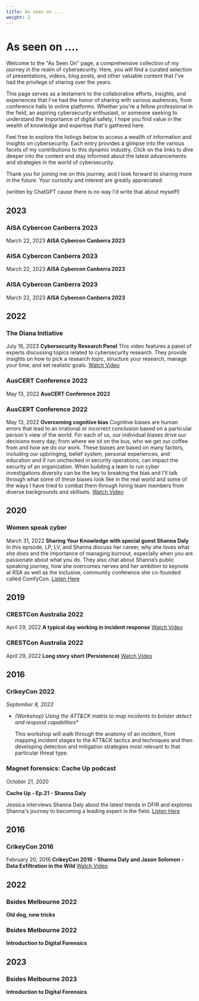 ```yaml
---
title: As seen on ....
weight: 2
---
```


# As seen on ....

Welcome to the "As Seen On" page, a comprehensive collection of my journey in the realm of cybersecurity. Here, you will find a curated selection of presentations, videos, blog posts, and other valuable content that I've had the privilege of sharing over the years.

This page serves as a testament to the collaborative efforts, insights, and experiences that I've had the honor of sharing with various audiences, from conference halls to online platforms. Whether you're a fellow professional in the field, an aspiring cybersecurity enthusiast, or someone seeking to understand the importance of digital safety, I hope you find value in the wealth of knowledge and expertise that's gathered here.

Feel free to explore the listings below to access a wealth of information and insights on cybersecurity. Each entry provides a glimpse into the various facets of my contributions to this dynamic industry. Click on the links to dive deeper into the content and stay informed about the latest advancements and strategies in the world of cybersecurity.

Thank you for joining me on this journey, and I look forward to sharing more in the future. Your curiosity and interest are greatly appreciated.

(written by ChatGPT cause there is no way I'd write that about myself!)

## 2023

### AISA Cybercon Canberra 2023
March 22, 2023
**AISA Cybercon Canberra 2023**

### AISA Cybercon Canberra 2023
March 22, 2023
**AISA Cybercon Canberra 2023**

### AISA Cybercon Canberra 2023
March 22, 2023
  **AISA Cybercon Canberra 2023**

## 2022

### The Diana Initiative
July 16, 2023
**Cybersecurity Research Panel**
This video features a panel of experts discussing topics related to cybersecurity research. They provide insights on how to pick a research topic, structure your research, manage your time, and set realistic goals.
[Watch Video](https://youtu.be/_SwOxK3T1gg?si=EwoVqQMvHhT2ActD)

### AusCERT Conference 2022
May 13, 2022
  **AusCERT Conference 2022**

### AusCERT Conference 2022
May 13, 2022
  **Overcoming cognitive bias**
  Cognitive biases are human errors that lead to an irrational or incorrect conclusion based on a particular person's view of the world. For each of us, our individual biases drive our decisions every day; from where we sit on the bus, who we get our coffee from and how we do our work. These biases are based on many factors, including our upbringing, belief system, personal experiences, and education and if run unchecked in security operations, can impact the security of an organization. When building a team to run cyber investigations diversity can be the key to breaking the bias and I'll talk through what some of these biases look like in the real world and some of the ways I have tried to combat them through hiring team members from diverse backgrounds and skillsets.
  [Watch Video](https://youtu.be/X7e8weJ2p5I?si=_tJFhxHv94alwKXE)

## 2020

### Women speak cyber
March 31, 2022
  **Sharing Your Knowledge with special guest Shanna Daly**
  In this episode, LP, LV, and Shanna discuss her career, why she loves what she does and the importance of managing burnout, especially when you are passionate about what you do. They also chat about Shanna’s public speaking journey, how she overcomes nerves and her ambition to keynote at RSA as well as the inclusive, community conference she co-founded called ComfyCon.
  [Listen Here](https://omny.fm/shows/women-speak-cyber/sharing-your-knowledge-with-special-guest-shanna-d)

## 2019

### CRESTCon Australia 2022
April 29, 2022
  **A typical day working in incident response**
  [Watch Video](https://youtu.be/wqp1wgLnLAk?si=cEPgNu_auMYEDrT_)

### CRESTCon Australia 2022
April 29, 2022
  **Long story short (Persistence)**
  [Watch Video](https://youtu.be/TdjTFNiHjJU?si=Lgb4cUHlDriI9Vuv)

## 2016

### CrikeyCon 2022
*September 8, 2022*

* *(Workshop) Using the ATT&CK matrix to map incidents to bolster detect and respond capabilities**

    This workshop will walk through the anatomy of an incident, from mapping incident stages to the ATT&CK tactics and techniques and then developing detection and mitigation strategies most relevant to that particular threat type.


### Magnet forensics: Cache Up podcast
October 21, 2020

  **Cache Up - Ep.21 - Shanna Daly**

  Jessica interviews Shanna Daly about the latest trends in DFIR and explores Shanna's journey to becoming a leading expert in the field.
  [Listen Here](https://www.youtube.com/live/LsJARwXDDR4?si=gOaZt86dCOwYWvv_)

## 2016

### CrikeyCon 2016
February 20, 2016
  **CrikeyCon 2016 - Shanna Daly and Jason Solomon - Data Exfiltration in the Wild**
  [Watch Video](https://youtu.be/RNP3sDS1WKk?si=SyI_5xcwG6eC3dB6)

## 2022

### Bsides Melbourne 2022
**Old dog, new tricks**

### Bsides Melbourne 2022
**Introduction to Digital Forensics**

## 2023

### Bsides Melbourne 2023
**Introduction to Digital Forensics**


